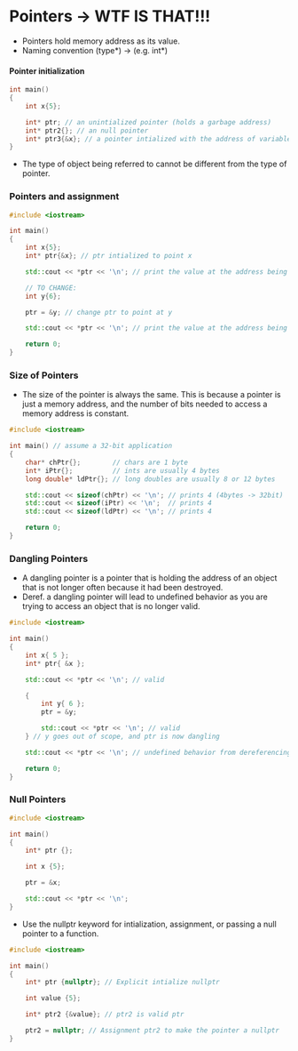 # Pointers -> WTF IS THAT!!!
- Pointers hold memory address as its value.
- Naming convention (type*) -> (e.g. int*)

#### Pointer initialization
```cpp
int main()
{
    int x{5};

    int* ptr; // an unintialized pointer (holds a garbage address)
    int* ptr2{}; // an null pointer
    int* ptr3{&x}; // a pointer intialized with the address of variable x
}
```
- The type of object being referred to cannot be different from the type of pointer.

### Pointers and assignment
```cpp
#include <iostream>

int main()
{
    int x{5};
    int* ptr{&x}; // ptr intialized to point x

    std::cout << *ptr << '\n'; // print the value at the address being pointed to (x's address)

    // TO CHANGE:
    int y{6};

    ptr = &y; // change ptr to point at y

    std::cout << *ptr << '\n'; // print the value at the address being pointed to (y's address)

    return 0;
}
```

### Size of Pointers
- The size of the pointer is always the same. This is because a pointer is just a memory address, and the number of bits needed to access a memory address is constant.
```cpp
#include <iostream>

int main() // assume a 32-bit application
{
    char* chPtr{};        // chars are 1 byte
    int* iPtr{};          // ints are usually 4 bytes
    long double* ldPtr{}; // long doubles are usually 8 or 12 bytes

    std::cout << sizeof(chPtr) << '\n'; // prints 4 (4bytes -> 32bit)
    std::cout << sizeof(iPtr) << '\n';  // prints 4
    std::cout << sizeof(ldPtr) << '\n'; // prints 4

    return 0;
}
```

### Dangling Pointers
- A dangling pointer is a pointer that is holding the address of an object that is not longer often because it had been destroyed.
- Deref. a dangling pointer will lead to undefined behavior as you are trying to access an object that is no longer valid.
```cpp
#include <iostream>

int main()
{
    int x{ 5 };
    int* ptr{ &x };

    std::cout << *ptr << '\n'; // valid

    {
        int y{ 6 };
        ptr = &y;

        std::cout << *ptr << '\n'; // valid
    } // y goes out of scope, and ptr is now dangling

    std::cout << *ptr << '\n'; // undefined behavior from dereferencing a dangling pointer

    return 0;
}
```

### Null Pointers
```cpp
#include <iostream>

int main()
{
    int* ptr {};

    int x {5};

    ptr = &x;

    std::cout << *ptr << '\n';
}
```
- Use the nullptr keyword for intialization, assignment, or passing a null pointer to a function.
```cpp
#include <iostream>

int main()
{
    int* ptr {nullptr}; // Explicit intialize nullptr

    int value {5};

    int* ptr2 {&value}; // ptr2 is valid ptr

    ptr2 = nullptr; // Assignment ptr2 to make the pointer a nullptr
}